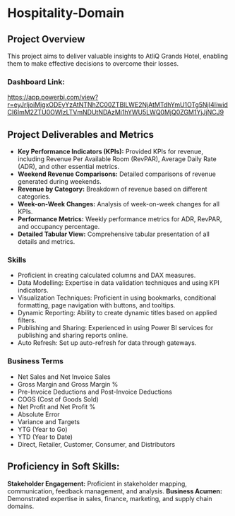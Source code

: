 # Hospitality-Domain

## Project Overview
This project aims to deliver valuable insights to AtliQ Grands Hotel, enabling them to make effective decisions to overcome their losses.
### Dashboard Link:
https://app.powerbi.com/view?r=eyJrIjoiMjgxODEyYzAtNTNhZC00ZTBlLWE2NjAtMTdhYmU1OTg5NjI4IiwidCI6ImM2ZTU0OWIzLTVmNDUtNDAzMi1hYWU5LWQ0MjQ0ZGM1YjJjNCJ9

## Project Deliverables and Metrics
- **Key Performance Indicators (KPIs):** Provided KPIs for revenue, including Revenue Per Available Room (RevPAR), Average Daily Rate (ADR), and other essential metrics.
- **Weekend Revenue Comparisons:** Detailed comparisons of revenue generated during weekends.
- **Revenue by Category:** Breakdown of revenue based on different categories.
- **Week-on-Week Changes:** Analysis of week-on-week changes for all KPIs.
- **Performance Metrics:** Weekly performance metrics for ADR, RevPAR, and occupancy percentage.
- **Detailed Tabular View:** Comprehensive tabular presentation of all details and metrics.

### Skills

- Proficient in creating calculated columns and DAX measures.
- Data Modelling: Expertise in data validation techniques and using KPI indicators.
- Visualization Techniques: Proficient in using bookmarks, conditional formatting, page navigation with buttons, and tooltips.
- Dynamic Reporting: Ability to create dynamic titles based on applied filters.
- Publishing and Sharing: Experienced in using Power BI services for publishing and sharing reports online.
- Auto Refresh: Set up auto-refresh for data through gateways.

### Business Terms
- Net Sales and Net Invoice Sales
- Gross Margin and Gross Margin %
- Pre-Invoice Deductions and Post-Invoice Deductions
- COGS (Cost of Goods Sold)
- Net Profit and Net Profit %
- Absolute Error
- Variance and Targets
- YTG (Year to Go)
- YTD (Year to Date)
- Direct, Retailer, Customer, Consumer, and Distributors
## Proficiency in Soft Skills:
**Stakeholder Engagement:** Proficient in stakeholder mapping, communication, feedback management, and analysis.
**Business Acumen:** Demonstrated expertise in sales, finance, marketing, and supply chain domains.
